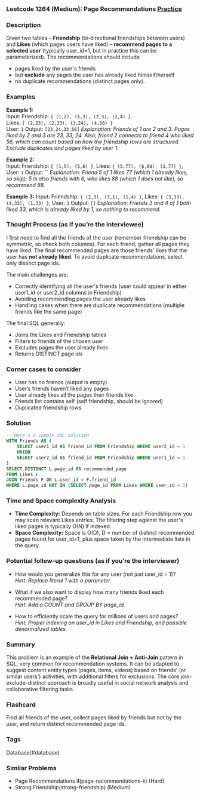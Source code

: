 ### Leetcode 1264 (Medium): Page Recommendations [Practice](https://leetcode.com/problems/page-recommendations)

### Description  
Given two tables – **Friendship** (bi-directional friendships between users) and **Likes** (which pages users have liked) – **recommend pages to a selected user** (typically user_id=1, but in practice this can be parameterized). The recommendations should include 
- pages liked by the user's friends
- but **exclude** any pages the user has already liked himself/herself
- no duplicate recommendations (distinct pages only).

### Examples  
**Example 1:**  
Input: 
Friendship: `{ (1,2), (1,3), (2,3), (2,4) }`  
Likes: `{ (2,23), (2,33), (3,24), (4,56) }`  
User: `1`
Output: `[23,24,33,56]`
*Explanation: Friends of 1 are 2 and 3. Pages liked by 2 and 3 are 23, 33, 24. Also, friend 2 connects to friend 4 who liked 56, which can count based on how the friendship rows are structured. Exclude duplicates and pages liked by user 1.*

**Example 2:**  
Input: 
Friendship: `{ (1,5), (5,6) }`, Likes: `{ (5,77), (6,88), (1,77) }`, User: `1`
Output: ``
*Explanation: Friend 5 of 1 likes 77 (which 1 already likes, so skip); 5 is also friends with 6, who likes 88 (which 1 does not like), so recommend 88.*

**Example 3:**
Input: 
Friendship: `{ (2,3), (3,1), (1,4) }`, Likes: `{ (3,33), (4,33), (1,33) }`, User: `1` 
Output: `[]`
*Explanation: Friends 3 and 4 of 1 both liked 33, which is already liked by 1, so nothing to recommend.*

### Thought Process (as if you’re the interviewee)  
I first need to find all the friends of the user (remember friendship can be symmetric, so check both columns). For each friend, gather all pages they have liked. The final recommended pages are those friends' likes that the user has **not already liked**. To avoid duplicate recommendations, select only distinct page ids. 

The main challenges are:
- Correctly identifying all the user's friends (user could appear in either user1_id or user2_id columns in Friendship)
- Avoiding recommending pages the user already likes
- Handling cases when there are duplicate recommendations (multiple friends like the same page)

The final SQL generally:
- Joins the Likes and Friendship tables
- Filters to friends of the chosen user
- Excludes pages the user already likes
- Returns DISTINCT page ids

### Corner cases to consider  
- User has no friends (output is empty)
- User’s friends haven’t liked any pages
- User already likes all the pages their friends like
- Friends list contains self (self friendship, should be ignored)
- Duplicated friendship rows

### Solution

```sql
-- Here's a sample SQL solution
WITH Friends AS (
    SELECT user1_id AS friend_id FROM Friendship WHERE user2_id = 1
    UNION
    SELECT user2_id AS friend_id FROM Friendship WHERE user1_id = 1
)
SELECT DISTINCT L.page_id AS recommended_page
FROM Likes L
JOIN Friends F ON L.user_id = F.friend_id
WHERE L.page_id NOT IN (SELECT page_id FROM Likes WHERE user_id = 1)
```

### Time and Space complexity Analysis  
- **Time Complexity:** Depends on table sizes. For each Friendship row you may scan relevant Likes entries. The filtering step against the user's liked pages is typically O(N) if indexed.
- **Space Complexity:** Space is O(D), D = number of distinct recommended pages found for user_id=1, plus space taken by the intermediate lists in the query.

### Potential follow-up questions (as if you’re the interviewer)  

- How would you generalize this for any user (not just user_id = 1)?  
  *Hint: Replace literal 1 with a parameter.*

- What if we also want to display how many friends liked each recommended page?  
  *Hint: Add a COUNT and GROUP BY page_id.*

- How to efficiently scale the query for millions of users and pages?  
  *Hint: Proper indexing on user_id in Likes and Friendship, and possible denormalized tables.*

### Summary
This problem is an example of the **Relational Join + Anti-Join** pattern in SQL, very common for recommendation systems. It can be adapted to suggest content entity types (pages, items, videos) based on friends' (or similar users') activities, with additional filters for exclusions. The core join-exclude-distinct approach is broadly useful in social network analysis and collaborative filtering tasks.


### Flashcard
Find all friends of the user, collect pages liked by friends but not by the user, and return distinct recommended page ids.

### Tags
Database(#database)

### Similar Problems
- Page Recommendations II(page-recommendations-ii) (Hard)
- Strong Friendship(strong-friendship) (Medium)